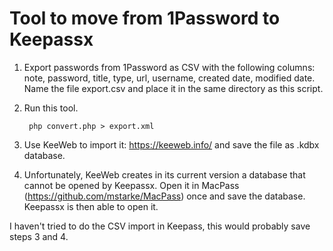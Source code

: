 # Tool to move from 1Password to Keepassx

1. Export passwords from 1Password as CSV with the following columns: note, password, title, type, url, username, created date, modified date. Name the file export.csv and place it in the same directory as this script.

2. Run this tool.
    
        php convert.php > export.xml

3. Use KeeWeb to import it: https://keeweb.info/ and save the file as .kdbx database.
4. Unfortunately, KeeWeb creates in its current version a database that cannot be opened by Keepassx. Open it in MacPass (https://github.com/mstarke/MacPass) once and save the database. Keepassx is then able to open it.

I haven't tried to do the CSV import in Keepass, this would probably save steps 3 and 4.
